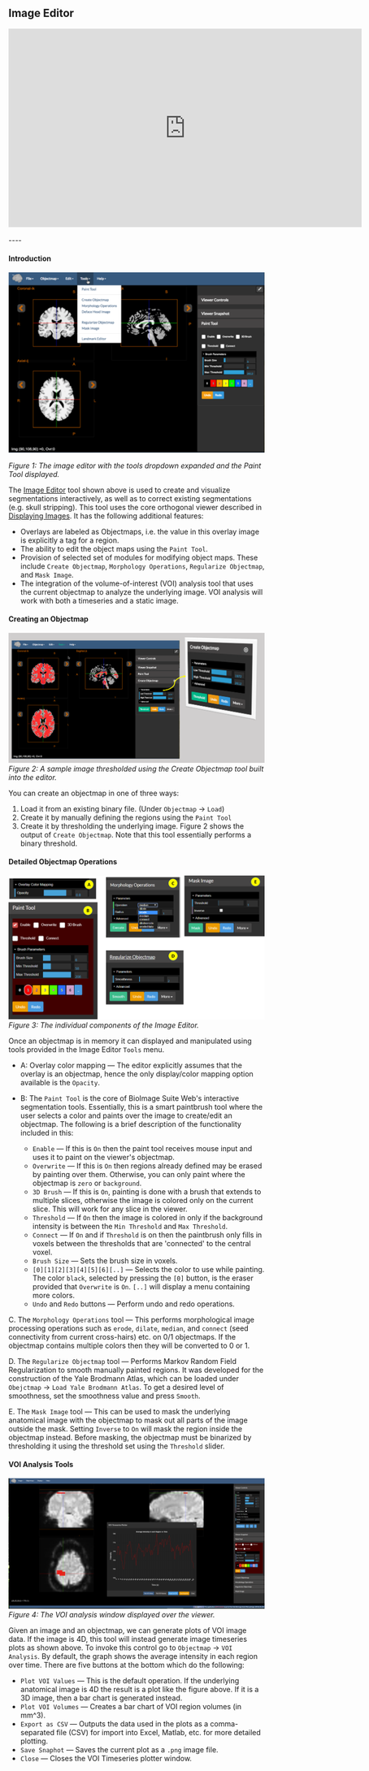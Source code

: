 ## Image Editor


<p align="center">
<iframe width="695" height="391" 
src="https://www.youtube.com/embed/UsjMONux0co" frameborder="0" allow="accelerometer; autoplay; encrypted-media; gyroscope; picture-in-picture" allowfullscreen></iframe>
</p>
----

#### Introduction

![The Image Editor Tool](images/imageeditor.png)

_Figure 1: The image editor with the tools dropdown expanded and the Paint Tool displayed._ 

The [Image Editor](https://bioimagesuiteweb.github.io/webapp/editor.html) tool shown above is used to create and visualize segmentations interactively, as well as to correct existing segmentations (e.g. skull stripping). This tool uses the core orthogonal viewer described in [Displaying Images](viewers.md). It has the following additional features:

* Overlays are labeled as Objectmaps, i.e. the value in this overlay image is explicitly a tag for a region.
* The ability to edit the object maps using the `Paint Tool`.
* Provision of selected set of modules for modifying object maps. These include `Create Objectmap`, `Morphology Operations`, `Regularize Objectmap`, and `Mask Image`.
* The integration of the volume-of-interest (VOI) analysis tool that uses the current objectmap to analyze the underlying image. VOI analysis will work with both a timeseries and a static image. 

#### Creating an Objectmap

![Threshold Image](images/thresholdimage.png)
_Figure 2: A sample image thresholded using the Create Objectmap tool built into the editor._

You can create an objectmap in one of three ways:

1. Load it from an existing binary file. (Under `Objectmap` -> `Load`)
2. Create it by manually defining the regions using the `Paint Tool`
3. Create it by thresholding the underlying image. Figure 2 shows the output of `Create Objectmap`. Note that this tool essentially performs a binary threshold.

#### Detailed Objectmap Operations

![Image Editor Parts](images/imageeditor_parts.png)
_Figure 3: The individual components of the Image Editor._

Once an objectmap is in memory it can displayed and manipulated using tools provided in the Image Editor `Tools` menu. 

* A: Overlay color mapping — The editor explicitly assumes that the overlay is an objectmap, hence the only display/color mapping option available is the `Opacity`. 
* B: The `Paint Tool` is the core of BioImage Suite Web's interactive segmentation tools. Essentially, this is a smart paintbrush tool where the user selects a color and paints over the image to create/edit an objectmap. The following is a brief description of the functionality included in this:

  * `Enable` — If this is `On` then the paint tool receives mouse input and uses it to paint on the viewer's objectmap. 
  * `Overwrite` — If this is `On` then regions already defined may be erased by painting over them. Otherwise, you can only paint where the objectmap is `zero` or `background`.
  * `3D Brush` — If this is `On`, painting is done with a brush that extends to multiple slices, otherwise the image is colored only on the current slice. This will work for any slice in the viewer.
  * `Threshold` — If `On` then the image is colored in only if the background intensity is between the `Min Threshold` and `Max Threshold`.
  * `Connect` — If `On` and if `Threshold` is on then the paintbrush only fills in voxels between the thresholds that are 'connected' to the central voxel.
  * `Brush Size` — Sets the brush size in voxels.
  * `[0][1][2][3][4][5][6][..]` — Selects the color to use while painting. The color `black`, selected by pressing the `[0]` button, is the eraser provided that `Overwrite` is `On`. `[..]` will display a menu containing more colors.
  * `Undo` and `Redo` buttons — Perform undo and redo operations.

C. The `Morphology Operations` tool — This performs morphological image processing operations such as `erode`, `dilate`, `median`, and `connect` (seed connectivity from current cross-hairs) etc. on 0/1 objectmaps. If the objectmap contains multiple colors then they will be converted to 0 or 1.

D. The `Regularize Objectmap` tool — Performs Markov Random Field Regularization to smooth manually painted regions. It was developed for the construction of the Yale Brodmann Atlas, which can be loaded under `Obejctmap` -> `Load Yale Brodmann Atlas`. To get a desired level of smoothness, set the smoothness value and press `Smooth`.

E. The `Mask Image` tool — This can be used to mask the underlying anatomical image with the objectmap to mask out all parts of the image outside the mask. Setting `Inverse` to `On` will mask the region inside the objectmap instead. Before masking, the objectmap must be binarized by thresholding it using the threshold set using the `Threshold` slider.


#### VOI Analysis Tools

![VOI Analysis](images/voianalysis.png)
_Figure 4: The VOI analysis window displayed over the viewer._

Given an image and an objectmap, we can generate plots of VOI image data. If the image is 4D, this tool will instead generate image timeseries plots as shown above. To invoke this control go to `Objectmap` -> `VOI Analysis`. By default, the graph shows the average intensity in each region over time. There are five buttons at the bottom which do the following:

* `Plot VOI Values` — This is the default operation. If the underlying anatomical image is 4D the result is a plot like the figure above. If it is a 3D image, then a bar chart is generated instead.
* `Plot VOI Volumes` — Creates a bar chart of VOI region volumes (in mm^3).
* `Export as CSV` — Outputs the data used in the plots as a comma-separated file (CSV) for import into Excel, Matlab, etc. for more detailed plotting.
* `Save Snaphot` — Saves the current plot as a `.png` image file.
* `Close` — Closes the VOI Timeseries plotter window.


